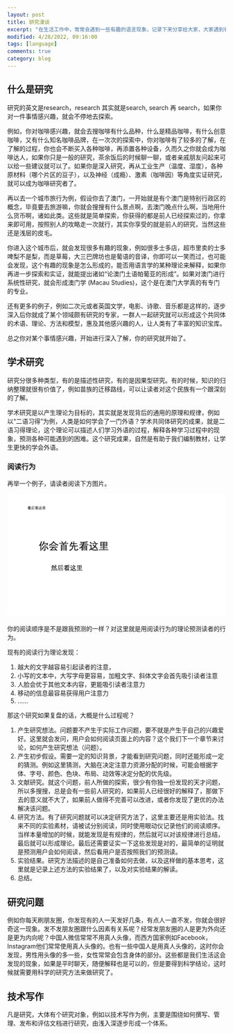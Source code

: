 ```yaml
---
layout: post
title: 研究漫谈
excerpt: "在生活工作中，常常会遇到一些有趣的语言现象，记录下来分享给大家，大家遇到有趣的语言现象也欢迎留言告诉我。"
modified: 4/28/2022, 09:16:00
tags: [language]
comments: true
category: blog
---
```


## 什么是研究

研究的英文是research，research 其实就是search, search 再 search，如果你对一件事情感兴趣，就会不停地去探索。

例如，你对咖啡感兴趣，就会去搜咖啡有什么品种，什么是精品咖啡，有什么创意咖啡，又有什么知名咖啡品牌，在一次次的探索中，你对咖啡有了较多的了解，在了解的过程，你也会不断买入各种咖啡，再添置各种设备，久而久之你就会成为咖啡达人，如果你只是一般的研究，茶余饭后的时候聊一聊，或者亲戚朋友问起来可以给一些建议就可以了。如果你是深入研究，再从工业生产（温度、湿度），各种原材料（哪个片区的豆子），以及神经（成瘾）、激素（咖啡因）等角度实证研究，就可以成为咖啡研究者了。

再以去一个城市旅行为例，假设你去了澳门，一开始就是有个澳门是特别行政区的概念，毕竟要去旅游嘛，你就会搜搜有什么景点啊，去澳门晚点什么啊，当地用什么货币啊，诸如此类。这些就是简单探索，你获得的都是前人已经探索过的，你拿来即可用，按照别人的攻略走一次就行，其实你享受的就是前人的研究，当然这些还是浅层的皮毛。

你进入这个城市后，就会发现很多有趣的现象，例如很多士多店，超市里卖的士多啤梨不是梨，而是草莓，大三巴牌坊也是葡语的音译，你即可以一笑而过，也可能会发现，这个有趣的现象是怎么形成的，能否用语言学的某种理论来解释，如果你再进一步探索和实证，就能提出诸如“论澳门土语帕葡亚的形成”。如果对澳门进行系统性研究，就会形成澳门学 (Macau Studies)，这个是在澳门大学真的有专门的专业。



还有更多的例子，例如二次元或者英国文学，电影、诗歌、音乐都是这样的，逐步深入后你就成了某个领域颇有研究的专家，一群人一起研究就可以形成这个共同体的术语、理论、方法和模型，惠及其他感兴趣的人，让人类有了丰富的知识宝库。

总之你对某个事情感兴趣，开始进行深入了解，你的研究就开始了。

## 学术研究

研究分很多种类型，有的是描述性研究，有的是因果型研究。有的时候，知识的归纳整理就很有价值了，例如苗族的迁移路线，可以让读者对这个民族有一个跟深刻的了解。

学术研究是以产生理论为目标的，其实就是发现背后的通用的原理和规律，例如以“二语习得”为例，人类是如何学会了一门外语？学术共同体研究的成果，就是二语习得理论，这个理论可以描述人们学习外语的过程，解释各种学习过程中的现象，预测各种可能遇到的困难。这个研究成果，自然是有助于我们编制教材，让学生更快的学会外语。

### 阅读行为

再举一个例子，请读者阅读下方图片。

![reading-order](/assets/blog-images/202102/reading-order.png)

你的阅读顺序是不是跟我预测的一样？对这里就是用阅读行为的理论预测读者的行为。

现有的阅读行为理论发现：

1.  越大的文字越容易引起读者的注意，
2. 小写的文本中，大写字母更容易，加粗文字、斜体文字会首先吸引读者注意
3. 人脸会优于其他文本内容，更能吸引读者注意力
4. 移动的信息最容易获得用户注意力
5. ……



那这个研究如果复盘的话，大概是什么过程呢？

1. 产生研究想法。问题要不产生于实际工作问题，要不就是产生于自己的兴趣爱好。这里就会发问，用户会如何阅读页面上的内容？这个我们下一个章节来讨论，如何产生研究想法（问题）。
2. 产生初步假设。需要一定的知识背景，才能看到研究问题，同时还能形成一定的猜测。例如这里猜测，大脑在决定注意力资源分配的时候，可能会根据字体、字号、颜色、色块、布局、动效等决定分配的优先级。
3. 文献研究。就这个问题，前人所做的探索，很少有你独一份发现的天才问题，所以多搜搜，总是会有一些前人研究的，如果前人已经很好的解释了，那做下去的意义就不大了，如果前人做得不完善可以改进，或者你发现了更优的办法解决该问题。
4. 研究方法。有了研究问题就可以决定研究方法了，这里主要还是用实验法。找来不同的实验素材，请被试分别阅读，同时使用眼动仪记录他们的阅读顺序。当样本量增加的时候，就能发现是有规律的，然后就可以对该规律进行总结，最后就可以形成理论。最后还需要证实一下这些发现是对的，最简单的证明就是预测用户会如何阅读，然后看用户是否按照我们的预测读。
5. 实验结果。研究方法描述的是自己准备如何去做，以及这样做的基本思考，这里就是记录上述方法的实验结果了，以及对实验结果的解读。
6. 总结。





## 研究问题

例如你每天刷朋友圈，你发现有的人一天发好几条，有点人一直不发，你就会很好奇这一现象。发不发朋友圈跟什么因素有关系呢？经常发朋友圈的人是更为外向还是更为内向呢？中国人微信常常不用真人头像，而西方国家例如Facebook，Instagram他们常常使用真人头像的。也有一些中国人是用真人头像的，这时你会发现，男性用头像的多一些，女性常常会包含身体的部分。这些都是我们生活这会发现的现象，如果是平时聊天，随便解释也是可以的，但是要得到科学结论，这时候就需要用科学的研究方法来做研究了。



## 技术写作

凡是研究，大体有个研究对象，例如以技术写作为例，主要是围绕如何撰写、管理、发布和评估文档进行研究，由浅入深逐步形成一个体系。

